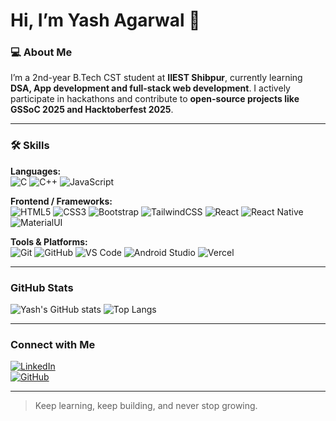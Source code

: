 # Hi, I’m Yash Agarwal 👋

### 💻 About Me
I’m a 2nd-year B.Tech CST student at **IIEST Shibpur**, currently learning **DSA, App development and full-stack web development**. I actively participate in hackathons and contribute to **open-source projects like GSSoC 2025 and Hacktoberfest 2025**.  

---

### 🛠️ Skills
**Languages:**  
![C](https://img.shields.io/badge/C-555555?style=for-the-badge&logo=c&logoColor=white) 
![C++](https://img.shields.io/badge/C++-00599C?style=for-the-badge&logo=c%2B%2B&logoColor=white)
![JavaScript](https://img.shields.io/badge/JavaScript-F7DF1E?style=for-the-badge&logo=javascript&logoColor=black)  

**Frontend / Frameworks:**  
![HTML5](https://img.shields.io/badge/HTML5-E34F26?style=for-the-badge&logo=html5&logoColor=white) 
![CSS3](https://img.shields.io/badge/CSS3-1572B6?style=for-the-badge&logo=css3&logoColor=white) 
![Bootstrap](https://img.shields.io/badge/Bootstrap-7952B3?style=for-the-badge&logo=bootstrap&logoColor=white) 
![TailwindCSS](https://img.shields.io/badge/Tailwind_CSS-06B6D4?style=for-the-badge&logo=tailwind-css&logoColor=white) 
![React](https://img.shields.io/badge/React-61DAFB?style=for-the-badge&logo=react&logoColor=black) 
![React Native](https://img.shields.io/badge/React_Native-61DAFB?style=for-the-badge&logo=react&logoColor=black) 
![MaterialUI](https://img.shields.io/badge/Material_UI-0081CB?style=for-the-badge&logo=mui&logoColor=white)  

**Tools & Platforms:**  
![Git](https://img.shields.io/badge/Git-F05032?style=for-the-badge&logo=git&logoColor=white) 
![GitHub](https://img.shields.io/badge/GitHub-181717?style=for-the-badge&logo=github&logoColor=white) 
![VS Code](https://img.shields.io/badge/VS_Code-007ACC?style=for-the-badge&logo=visual-studio-code&logoColor=white) 
![Android Studio](https://img.shields.io/badge/Android_Studio-3DDC84?style=for-the-badge&logo=android&logoColor=white)
![Vercel](https://img.shields.io/badge/Vercel-000000?style=for-the-badge&logo=vercel&logoColor=white)


---

###  GitHub Stats
![Yash's GitHub stats](https://github-readme-stats.vercel.app/api?username=Yash-Agarwall&show_icons=true&theme=radical) 
![Top Langs](https://github-readme-stats.vercel.app/api/top-langs/?username=Yash-Agarwall&layout=compact&theme=radical)  

---

###  Connect with Me
[![LinkedIn](https://img.shields.io/badge/LinkedIn-0A66C2?style=for-the-badge&logo=linkedin&logoColor=white)](https://www.linkedin.com/in/to-yash-agarwal)  
[![GitHub](https://img.shields.io/badge/GitHub-181717?style=for-the-badge&logo=github&logoColor=white)](https://github.com/Yash-Agarwall)  

---

> Keep learning, keep building, and never stop growing. 
